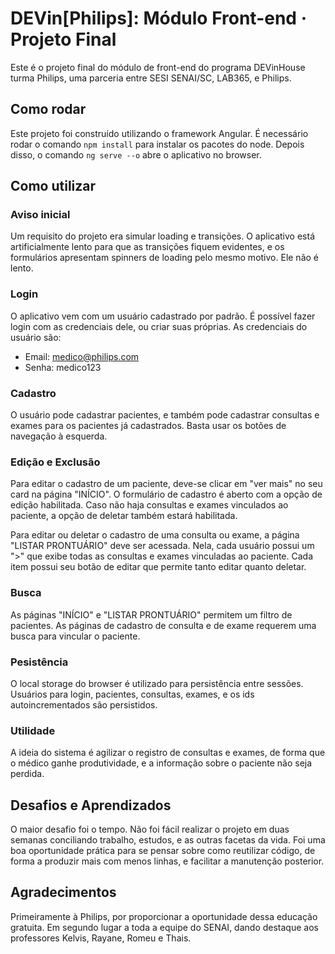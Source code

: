 # DEVin[Philips]: Módulo Front-end · Projeto Final
Este é o projeto final do módulo de front-end do programa DEVinHouse turma Philips, uma parceria entre SESI SENAI/SC, LAB365, e Philips.

## Como rodar
Este projeto foi construído utilizando o framework Angular. É necessário rodar o comando `npm install` para instalar os pacotes do node. Depois disso, o comando `ng serve --o` abre o aplicativo no browser.

## Como utilizar

### Aviso inicial
Um requisito do projeto era simular loading e transições. O aplicativo está artificialmente lento para que as transições fiquem evidentes, e os formulários apresentam spinners de loading pelo mesmo motivo. Ele não é lento.

### Login
O aplicativo vem com um usuário cadastrado por padrão. É possível fazer login com as credenciais dele, ou criar suas próprias. As credenciais do usuário são:
- Email: medico@philips.com
- Senha: medico123

### Cadastro
O usuário pode cadastrar pacientes, e também pode cadastrar consultas e exames para os pacientes já cadastrados. Basta usar os botões de navegação à esquerda.

### Edição e Exclusão
Para editar o cadastro de um paciente, deve-se clicar em "ver mais" no seu card na página "INÍCIO". O formulário de cadastro é aberto com a opção de edição habilitada. Caso não haja consultas e exames vinculados ao paciente, a opção de deletar também estará habilitada.

Para editar ou deletar o cadastro de uma consulta ou exame, a página "LISTAR PRONTUÁRIO" deve ser acessada. Nela, cada usuário possui um ">" que exibe todas as consultas e exames vinculadas ao paciente. Cada item possui seu botão de editar que permite tanto editar quanto deletar.

### Busca
As páginas "INÍCIO" e "LISTAR PRONTUÁRIO" permitem um filtro de pacientes. As páginas de cadastro de consulta e de exame requerem uma busca para vincular o paciente.

### Pesistência
O local storage do browser é utilizado para persistência entre sessões. Usuários para login, pacientes, consultas, exames, e os ids autoincrementados são persistidos.

### Utilidade
A ideia do sistema é agilizar o registro de consultas e exames, de forma que o médico ganhe produtividade, e a informação sobre o paciente não seja perdida.

## Desafios e Aprendizados
O maior desafio foi o tempo. Não foi fácil realizar o projeto em duas semanas conciliando trabalho, estudos, e as outras facetas da vida. Foi uma boa oportunidade prática para se pensar sobre como reutilizar código, de forma a produzir mais com menos linhas, e facilitar a manutenção posterior.

## Agradecimentos
Primeiramente à Philips, por proporcionar a oportunidade dessa educação gratuita. Em segundo lugar a toda a equipe do SENAI, dando destaque aos professores Kelvis, Rayane, Romeu e Thais.
